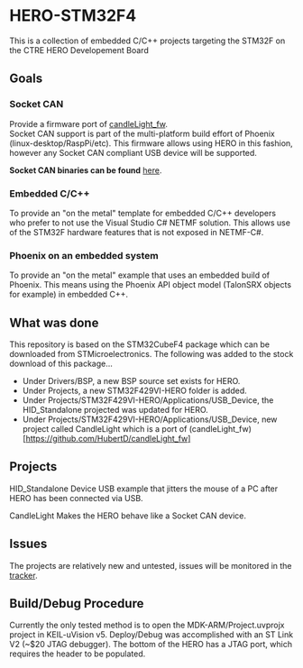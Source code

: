 # HERO-STM32F4
This is a collection of embedded C/C++ projects targeting the STM32F on the CTRE HERO Developement Board

## Goals
### Socket CAN
Provide a firmware port of [candleLight_fw](https://github.com/HubertD/candleLight_fw).  
Socket CAN support is part of the multi-platform build effort of Phoenix (linux-desktop/RaspPi/etc).
This firmware allows using HERO in this fashion, however any Socket CAN compliant USB device will be supported.

**Socket CAN binaries can be found** [here](https://github.com/CrossTheRoadElec/HERO-STM32F4-Applications/releases).
### Embedded C/C++
To provide an "on the metal" template for embedded C/C++ developers who prefer to not use the Visual Studio C# NETMF solution.
This allows use of the STM32F hardware features that is not exposed in NETMF-C#.
### Phoenix on an embedded system
To provide an "on the metal" example that uses an embedded build of Phoenix. 
This means using the Phoenix API object model (TalonSRX objects for example) in embedded C++.

## What was done
This repository is based on the STM32CubeF4 package which can be downloaded from STMicroelectronics.
The following was added to the stock download of this package...
- Under Drivers/BSP, a new BSP source set exists for HERO.
- Under Projects, a new STM32F429VI-HERO folder is added.
- Under Projects/STM32F429VI-HERO/Applications/USB_Device, the HID_Standalone projected was updated for HERO.
- Under Projects/STM32F429VI-HERO/Applications/USB_Device, new project called CandleLight which is a port of (candleLight_fw)[https://github.com/HubertD/candleLight_fw]

## Projects
HID_Standalone
Device USB example that jitters the mouse of a PC after HERO has been connected via USB.

CandleLight
Makes the HERO behave like a Socket CAN device.  

## Issues
The projects are relatively new and untested, issues will be monitored in the [tracker](https://github.com/CrossTheRoadElec/HERO-STM32F4/issues).

## Build/Debug Procedure
Currently the only tested method is to open the MDK-ARM/Project.uvprojx project in KEIL-uVision v5.
Deploy/Debug was accomplished with an ST Link V2 (~$20 JTAG debugger).
The bottom of the HERO has a JTAG port, which requires the header to be populated.
